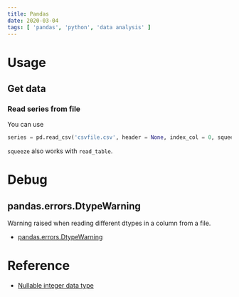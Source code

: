```yaml
---
title: Pandas
date: 2020-03-04
tags: [ 'pandas', 'python', 'data analysis' ]
---
```


# Usage

## Get data

### Read series from file

You can use

```python
series = pd.read_csv('csvfile.csv', header = None, index_col = 0, squeeze = True)
```

`squeeze` also works with `read_table`.


# Debug

## pandas.errors.DtypeWarning

Warning raised when reading different dtypes in a column from a file.

* [pandas.errors.DtypeWarning](https://pandas.pydata.org/pandas-docs/stable/reference/api/pandas.errors.DtypeWarning.html)

# Reference

* [Nullable integer data
  type](https://pandas.pydata.org/pandas-docs/stable/user_guide/integer_na.html)
